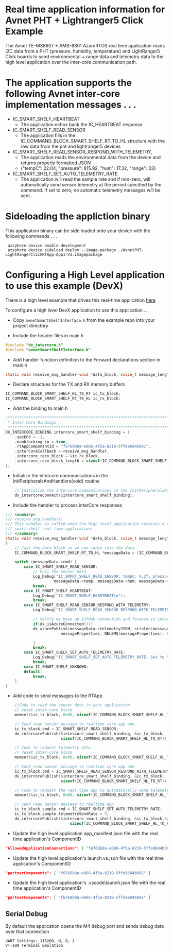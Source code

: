 # Real time application information for Avnet PHT + Lightranger5 Click Example

The Avnet TE-MS8607 + AMS-8801 AzureRTOS real time application reads I2C data from a PHT (pressure, humidity, temperature) and LightRanger5 Click boards to send environmental + range data and telemetry data to the high level application over the inter-core communication path.
 
# The application supports the following Avnet inter-core implementation messages . . .

* IC_SMART_SHELF_HEARTBEAT 
  * The application echos back the IC_HEARTBEAT response
* IC_SMART_SHELF_READ_SENSOR
  * The application fills in the IC_COMMAND_BLOCK_SMART_SHELF_RT_TO_HL structure with the raw data from the pht and lightranger5 devices
* IC_SMART_SHELF_READ_SENSOR_RESPOND_WITH_TELEMETRY, 
  * The application reads the environmental data from the device and returns properly formatted JSON
  * {"tempC": 22.04, "pressure": 815.92, "hum": 17.32, "range": 33}
* IC_SMART_SHELF_SET_AUTO_TELEMETRY_RATE
  * The application will read the sample rate and if non-zero, will automatically send sensor telemetry at the period specified by the command.  If set to zero, no automatic telemetry messages will be sent. 

# Sideloading the appliction binary

This application binary can be side loaded onto your device with the following commands . . .

     azsphere device enable-development
     azsphere device sideload deploy --image-package ./AvnetPHT-LightRangerClickRTApp-App1-V1.imagepackage

# Configuring a High Level application to use this example (DevX)
There is a high level example that drives this real-time application [here](https://github.com/Avnet/AzureSphereDevX.Examples)

To configure a high level DevX application to use this application ...

* Copy ```avnetSmartShelfInterface.h``` from the example repo into your project directory

* Include the header files in main.h

```c
#include "dx_intercore.h"
#include "avnetSmartShelfInterface.h"
```

* Add handler function definition to the Forward declarations section in main.h
```c
static void receive_msg_handler(void *data_block, ssize_t message_length);
```

* Declare structues for the TX and RX memory buffers
```c
IC_COMMAND_BLOCK_SMART_SHELF_HL_TO_RT ic_tx_block;
IC_COMMAND_BLOCK_SMART_SHELF_RT_TO_HL ic_rx_block;
```

* Add the binding to main.h
```c
/****************************************************************************************
 * Inter Core Bindings
 *****************************************************************************************/
DX_INTERCORE_BINDING intercore_smart_shelf_binding = {
    .sockFd = -1,
    .nonblocking_io = true,
    .rtAppComponentId = "f6768b9a-e086-4f5a-8219-5ffe9684b001",
    .interCoreCallback = receive_msg_handler,
    .intercore_recv_block = &ic_rx_block,
    .intercore_recv_block_length = sizeof(IC_COMMAND_BLOCK_SMART_SHELF_RT_TO_HL)
};
```

* Initialize the intercore communications in the InitPeripheralsAndHandlers(void) routine
```c
    // Initialize the intercore communications in the InitPeripheralsAndHandlers(void) routine
    dx_intercoreConnect(&intercore_smart_shelf_binding);
```
* Include the handler to process interCore responses
```c
/// <summary>
/// receive_msg_handler()
/// This handler is called when the high level application receives a raw data read response from the 
/// smart shelf real time application.
/// </summary>
static void receive_msg_handler(void *data_block, ssize_t message_length)
{
    // Cast the data block so we can index into the data
    IC_COMMAND_BLOCK_SMART_SHELF_RT_TO_HL *messageData = (IC_COMMAND_BLOCK_SMART_SHELF_RT_TO_HL*) data_block;

    switch (messageData->cmd) {
        case IC_SMART_SHELF_READ_SENSOR:
            // Pull the sensor data 
            Log_Debug("IC_SMART_SHELF_READ_SENSOR: tempC: %.2f, pressure: %.2f, humidity: %.2f, rangeShelf1: %d, rangeShelf2: %d\n", 
                     messageData->temp, messageData->hum, messageData->pressure, messageData->rangeShelf1_mm, messageData->rangeShelf2_mm);
            break;
        case IC_SMART_SHELF_HEARTBEAT:
            Log_Debug("IC_SMART_SHELF_HEARTBEAT\n");
            break;
        case IC_SMART_SHELF_READ_SENSOR_RESPOND_WITH_TELEMETRY:
            Log_Debug("IC_SMART_SHELF_READ_SENSOR_RESPOND_WITH_TELEMETRY: %s\n", messageData->telemetryJSON);

            // Verify we have an IoTHub connection and forward in incomming JSON telemetry data
            if(dx_isAzureConnected()){
            dx_azurePublish(messageData->telemetryJSON, strnlen(messageData->telemetryJSON, JSON_STRING_MAX_SIZE), 
                        messageProperties, NELEMS(messageProperties), &contentProperties);

            }
            break;
        case IC_SMART_SHELF_SET_AUTO_TELEMETRY_RATE:
            Log_Debug("IC_SMART_SHELF_SET_AUTO_TELEMETRY_RATE: Set to %d seconds\n", messageData->telemtrySendRate);
            break;
        case IC_SMART_SHELF_UNKNOWN:
        default:
            break;
    }
}
```
* Add code to send messages to the RTApp
```c
    //Code to read the sensor data in your application
    // reset inter-core block
    memset(&ic_tx_block, 0x00, sizeof(IC_COMMAND_BLOCK_SMART_SHELF_HL_TO_RT));

    // Send read sensor message to realtime core app one
    ic_tx_block.cmd = IC_SMART_SHELF_READ_SENSOR;
    dx_intercorePublish(&intercore_smart_shelf_binding, &ic_tx_block,
                        sizeof(IC_COMMAND_BLOCK_SMART_SHELF_HL_TO_RT));

    // Code to request telemetry data 
    // reset inter-core block
    memset(&ic_tx_block, 0x00, sizeof(IC_COMMAND_BLOCK_SMART_SHELF_HL_TO_RT));

    // Send read sensor message to realtime core app one
    ic_tx_block.cmd = IC_SMART_SHELF_READ_SENSOR_RESPOND_WITH_TELEMETRY;
    dx_intercorePublish(&intercore_smart_shelf_binding, &ic_tx_block,
                        sizeof(IC_COMMAND_BLOCK_SMART_SHELF_HL_TO_RT));;

    // Code to request the real time app to automatically send telemetry data every 5 seconds
    memset(&ic_tx_block, 0x00, sizeof(IC_COMMAND_BLOCK_SMART_SHELF_HL_TO_RT));

    // Send read sensor message to realtime app
    ic_tx_block_sample.cmd = IC_SMART_SHELF_SET_AUTO_TELEMETRY_RATE;
    ic_tx_block_sample.telemetrySendRate = 5;
    dx_intercorePublish(&intercore_smart_shelf_binding, &ic_tx_block_sample,
                            sizeof(IC_COMMAND_BLOCK_SMART_SHELF_HL_TO_RT));     
```
* Update the high level application app_manifest.json file with the real time application's ComponentID
 ```JSON
 "AllowedApplicationConnections": [ "f6768b9a-e086-4f5a-8219-5ffe9684b001" ]
 ```
* Update the high level application's launch.vs.json  file with the real time application's ComponentID
 ```JSON
"partnerComponents": [ "f6768b9a-e086-4f5a-8219-5ffe9684b001" ]
```
* Update the high level application's .vscode\launch.json  file with the real time application's ComponentID
 ```JSON
"partnerComponents": [ "f6768b9a-e086-4f5a-8219-5ffe9684b001" ]
 ```

## Serial Debug
By default the application opens the M4 debug port and sends debug data over that connection

    UART Settings: 115200, N, 8, 1
    VT-100 Terminal Emulation
